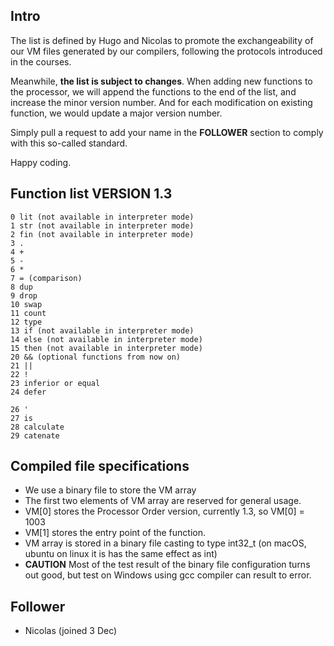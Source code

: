## Intro

The list is defined by Hugo and Nicolas to promote the exchangeability of our VM files generated by our compilers, following the protocols introduced in the courses.

Meanwhile, **the list is subject to changes**. When adding new functions to the processor, we will append the functions to the end of the list, and increase the minor version number. And for each modification on existing function, we would update a major version number.

Simply pull a request to add your name in the **FOLLOWER** section to comply with this so-called standard.

Happy coding.

## Function list VERSION 1.3

```
0 lit (not available in interpreter mode)
1 str (not available in interpreter mode)
2 fin (not available in interpreter mode)
3 .
4 +
5 -
6 *
7 = (comparison)
8 dup
9 drop
10 swap
11 count
12 type
13 if (not available in interpreter mode)
14 else (not available in interpreter mode)
15 then (not available in interpreter mode)
20 && (optional functions from now on)
21 ||
22 !
23 inferior or equal
24 defer

26 '
27 is
28 calculate
29 catenate
```
## Compiled file specifications

+ We use a binary file to store the VM array
+ The first two elements of VM array are reserved for general usage.
+ VM[0] stores the Processor Order version, currently 1.3, so VM[0] = 1003
+ VM[1] stores the entry point of the function.
+ VM array is stored in a binary file casting to type int32_t (on macOS, ubuntu on linux it is has the same effect as int)
+ **CAUTION** Most of the test result of the binary file configuration turns out good, but test on Windows using gcc compiler can result to error.


## Follower

+ Nicolas (joined 3 Dec)
